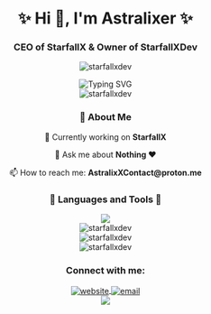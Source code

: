<h1 align="center">✨ Hi 👋, I'm Astralixer ✨</h1>
<div align="center">
  <h3>CEO of StarfallX & Owner of StarfallXDev</h3>
  <p>
    <img src="https://komarev.com/ghpvc/?username=starfallxdev&label=Profile%20views&color=0e75b6&style=flat" alt="starfallxdev" />
  </p>
  
  <img src="https://readme-typing-svg.herokuapp.com?font=Fira+Code&pause=1000&color=6A5ACD&center=true&vCenter=true&width=435&lines=Developer;Innovator;Creator" alt="Typing SVG" />
</div>

<div align="center">
  <img src="https://github-profile-trophy.vercel.app/?username=starfallxdev&theme=dracula&no-frame=true&column=3&margin-w=15&margin-h=15" alt="starfallxdev" />
</div>

<div align="center">
  <h3>🚀 About Me</h3>
  <p>🔭 Currently working on <b>StarfallX</b></p>
  <p>💬 Ask me about <b>Nothing ❤️</b></p>
  <p>📫 How to reach me: <b>AstralixXContact@proton.me</b></p>
</div>

<h3 align="center">🌟 Languages and Tools 🌟</h3>
<div align="center">
  <img src="https://skillicons.dev/icons?i=azure,bash,blender,bootstrap,c,cpp,cs,css,docker,dotnet,electron,express,firebase,flask,git,html,js,java,mongodb,nestjs,nim,nodejs,oracle,ps,py,ruby,tailwind,ts,unity,unreal&perline=10" />
</div>

<div align="center">
  <img src="https://github-readme-stats.vercel.app/api/top-langs?username=starfallxdev&show_icons=true&locale=en&layout=compact&theme=tokyonight" alt="starfallxdev" />
</div>

<div align="center">
  <img src="https://github-readme-streak-stats.herokuapp.com/?user=starfallxdev&theme=tokyonight" alt="starfallxdev" />
</div>

<div align="center">
  <img src="https://github-readme-stats.vercel.app/api?username=starfallxdev&show_icons=true&theme=tokyonight" alt="starfallxdev" />
</div>

<div align="center">
  <h3>Connect with me:</h3>
  <a href="https://starfallx.space" target="blank">
    <img align="center" src="https://img.shields.io/badge/Website-starfallx.space-6A5ACD?style=for-the-badge&logo=safari&logoColor=white" alt="website" />
  </a>
  <a href="mailto:AstralixXContact@proton.me" target="blank">
    <img align="center" src="https://img.shields.io/badge/Email-Contact%20Me-6A5ACD?style=for-the-badge&logo=protonmail&logoColor=white" alt="email" />
  </a>
</div>

<div align="center">
  <img src="https://capsule-render.vercel.app/api?type=waving&color=gradient&height=100&section=footer" />
</div>
